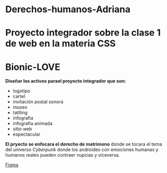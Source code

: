 # Derechos-humanos-Adriana
# Proyecto integrador sobre la clase 1 de web en la materia CSS
# Bionic-LOVE

**Diseñar los activos parael proyecto integrador que son:**

-  logotipo
-  cartel
-  invitación postal sonora
-  museo
-  tattling
-  infografia
-  infografia animada
-  sitio web
-  espectacular

**El pryecto se enfocara el derecho de matrimono** donde se tocara el tema del universo *Cyberpunk* donde los androides con emociones humanas y humanos reales pueden contraer nupcias  y viceversa.

[Figma](https://www.figma.com/file/VPjK6B23gEzsZeJuJRhn29ZM/Sitio-pagina-principal)
